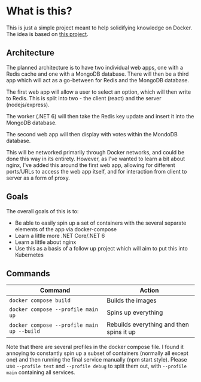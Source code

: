 # What is this?

This is just a simple project meant to help solidifying knowledge on Docker. The idea is based on [this project](https://github.com/dockersamples/example-voting-app).

## Architecture

The planned architecture is to have two individual web apps, one with a Redis cache and one with a MongoDB database. There will then be a third app which will act as a go-between for Redis and the MongoDB database.

The first web app will allow a user to select an option, which will then write to Redis. This is split into two - the client (react) and the server (nodejs/express).

The worker (.NET 6) will then take the Redis key update and insert it into the MongoDB database.

The second web app will then display with votes within the MondoDB database.

This will be networked primarily through Docker networks, and could be done this way in its entirety. However, as I've wanted to learn a bit about nginx, I've added this around the first web app, allowing for different ports/URLs to access the web app itself, and for interaction from client to server as a form of proxy.

## Goals

The overall goals of this is to:

-   Be able to easily spin up a set of containers with the several separate elements of the app via docker-compose
-   Learn a little more .NET Core/.NET 6
-   Learn a little about nginx
-   Use this as a basis of a follow up project which will aim to put this into Kubernetes

## Commands

| Command                                    | Action                                   |
| ------------------------------------------ | ---------------------------------------- |
| `docker compose build`                     | Builds the images                        |
| `docker compose --profile main up`         | Spins up everything                      |
| `docker compose --profile main up --build` | Rebuilds everything and then spins it up |

Note that there are several profiles in the docker compose file. I found it annoying to constantly spin up a subset of containers (normally all except one) and then running the final service manually (npm start style). Please use `--profile test` and `--profile debug` to split them out, with `--profile main` containing all services.
